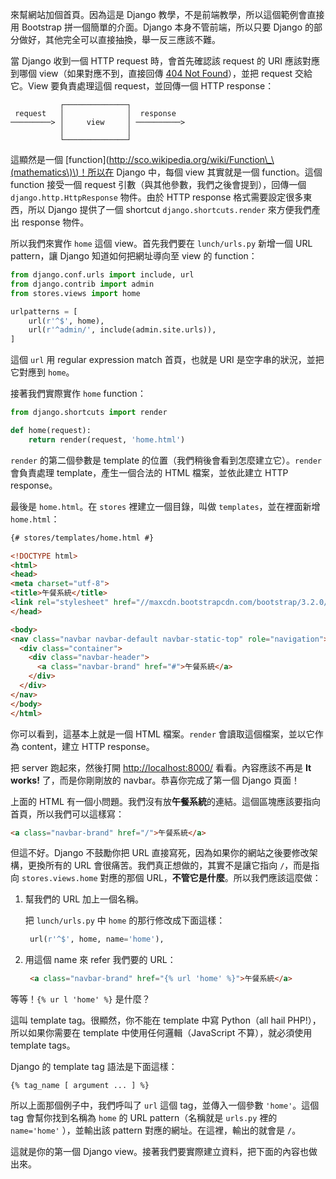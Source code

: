 來幫網站加個首頁。因為這是 Django 教學，不是前端教學，所以這個範例會直接用 Bootstrap 拼一個簡單的介面。Django 本身不管前端，所以只要 Django 的部分做好，其他完全可以直接抽換，舉一反三應該不難。

當 Django 收到一個 HTTP request 時，會首先確認該 request 的 URI 應該對應到哪個 view（如果對應不到，直接回傳 [404 Not Found](http://zh.wikipedia.org/zh-hant/HTTP_404)），並把 request 交給它。View 要負責處理這個 request，並回傳一個 HTTP response：

```
           ┌──────────────┐
 request   │              │  response
─────────> │     view     │ ──────────>
           │              │
           └──────────────┘
```

這顯然是一個 \[function\]\([http://sco.wikipedia.org/wiki/Function\_\(mathematics\)\)！所以在](http://sco.wikipedia.org/wiki/Function_%28mathematics%29%29！所以在) Django 中，每個 view 其實就是一個 function。這個 function 接受一個 request 引數（與其他參數，我們之後會提到），回傳一個 `django.http.HttpResponse` 物件。由於 HTTP response 格式需要設定很多東西，所以 Django 提供了一個 shortcut `django.shortcuts.render` 來方便我們產出 response 物件。

所以我們來實作 `home` 這個 view。首先我們要在 `lunch/urls.py` 新增一個 URL pattern，讓 Django 知道如何把網址導向至 view 的 function：

```python
from django.conf.urls import include, url
from django.contrib import admin
from stores.views import home

urlpatterns = [
    url(r'^$', home),
    url(r'^admin/', include(admin.site.urls)),
]
```

這個 `url` 用 regular expression match 首頁，也就是 URI 是空字串的狀況，並把它對應到 `home`。

接著我們實際實作 `home` function：

```python
from django.shortcuts import render

def home(request):
    return render(request, 'home.html')
```

`render` 的第二個參數是 template 的位置（我們稍後會看到怎麼建立它）。`render` 會負責處理 template，產生一個合法的 HTML 檔案，並依此建立 HTTP response。

最後是 `home.html`。在 `stores` 裡建立一個目錄，叫做 `templates`，並在裡面新增 `home.html`：

```html
{# stores/templates/home.html #}

<!DOCTYPE html>
<html>
<head>
<meta charset="utf-8">
<title>午餐系統</title>
<link rel="stylesheet" href="//maxcdn.bootstrapcdn.com/bootstrap/3.2.0/css/bootstrap.min.css">
</head>

<body>
<nav class="navbar navbar-default navbar-static-top" role="navigation">
  <div class="container">
    <div class="navbar-header">
      <a class="navbar-brand" href="#">午餐系統</a>
    </div>
  </div>
</nav>
</body>
</html>
```

你可以看到，這基本上就是一個 HTML 檔案。`render` 會讀取這個檔案，並以它作為 content，建立 HTTP response。

把 server 跑起來，然後打開 [http://localhost:8000/](http://localhost:8000/) 看看。內容應該不再是 **It works!** 了，而是你剛剛放的 navbar。恭喜你完成了第一個 Django 頁面！

上面的 HTML 有一個小問題。我們沒有放**午餐系統**的連結。這個區塊應該要指向首頁，所以我們可以這樣寫：

```markdown
<a class="navbar-brand" href="/">午餐系統</a>
```

但這不好。Django 不鼓勵你把 URL 直接寫死，因為如果你的網站之後要修改架構，更換所有的 URL 會很痛苦。我們真正想做的，其實不是讓它指向 `/`，而是指向 `stores.views.home` 對應的那個 URL，**不管它是什麼**。所以我們應該這麼做：

1. 幫我們的 URL 加上一個名稱。

   把 `lunch/urls.py` 中 `home` 的那行修改成下面這樣：

   ```python
    url(r'^$', home, name='home'),
   ```

2. 用這個 name 來 refer 我們要的 URL：

   ```html
    <a class="navbar-brand" href="{% url 'home' %}">午餐系統</a>
   ```

等等！`{% ur l 'home' %}` 是什麼？

這叫 template tag。很顯然，你不能在 template 中寫 Python（all hail PHP!），所以如果你需要在 template 中使用任何邏輯（JavaScript 不算），就必須使用 template tags。

Django 的 template tag 語法是下面這樣：

```
{% tag_name [ argument ... ] %}
```

所以上面那個例子中，我們呼叫了 `url` 這個 tag，並傳入一個參數 `'home'`。這個 tag 會幫你找到名稱為 `home`  的 URL pattern（名稱就是 `urls.py` 裡的 `name='home'` ），並輸出該 pattern 對應的網址。在這裡，輸出的就會是 `/`。

這就是你的第一個 Django view。接著我們要實際建立資料，把下面的內容也做出來。

